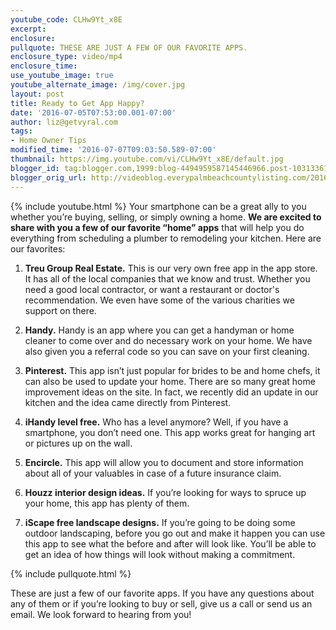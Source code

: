 ```yaml
---
youtube_code: CLHw9Yt_x8E
excerpt:
enclosure:
pullquote: THESE ARE JUST A FEW OF OUR FAVORITE APPS.
enclosure_type: video/mp4
enclosure_time:
use_youtube_image: true
youtube_alternate_image: /img/cover.jpg
layout: post
title: Ready to Get App Happy?
date: '2016-07-05T07:53:00.001-07:00'
author: liz@getvyral.com
tags:
- Home Owner Tips
modified_time: '2016-07-07T09:03:50.589-07:00'
thumbnail: https://img.youtube.com/vi/CLHw9Yt_x8E/default.jpg
blogger_id: tag:blogger.com,1999:blog-4494959587145446966.post-1031336116747848854
blogger_orig_url: http://videoblog.everypalmbeachcountylisting.com/2016/07/essential-apps-for-homeowners.html
---
```

{% include youtube.html %}
Your smartphone can be a great ally to you whether you’re buying, selling, or simply owning a home. **We are excited to share with you a few of our favorite “home” apps** that will help you do everything from scheduling a plumber to remodeling your kitchen. Here are our favorites:


1. **Treu Group Real Estate.** This is our very own free app in the app store. It has all of the local companies that we know and trust. Whether you need a good local contractor, or want a restaurant or doctor's recommendation. We even have some of the various charities we support on there.

2. **Handy.** Handy is an app where you can get a handyman or home cleaner to come over and do necessary work on your home. We have also given you a referral code so you can save on your first cleaning.

3. **Pinterest.** This app isn’t just popular for brides to be and home chefs, it can also be used to update your home. There are so many great home improvement ideas on the site. In fact, we recently did an update in our kitchen and the idea came directly from Pinterest.

4. **iHandy level free.** Who has a level anymore? Well, if you have a smartphone, you don’t need one. This app works great for hanging art or pictures up on the wall.

5. **Encircle.** This app will allow you to document and store information about all of your valuables in case of a future insurance claim.

6. **Houzz interior design ideas.** If you’re looking for ways to spruce up your home, this app has plenty of them.

7. **iScape free landscape designs.** If you’re going to be doing some outdoor landscaping, before you go out and make it happen you can use this app to see what the before and after will look like. You’ll be able to get an idea of how things will look without making a commitment.

{% include pullquote.html %}

These are just a few of our favorite apps. If you have any questions about any of them or if you’re looking to buy or sell, give us a call or send us an email. We look forward to hearing from you!

